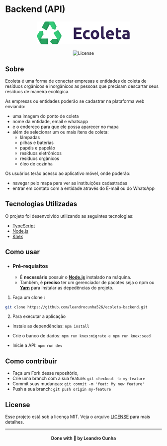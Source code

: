 # Backend (API)

<h3 align="center">
    <img alt="Logo" title="#logo" width="300px" src=".github/logo.png">
</h3>

<p align="center">
  <a>
  <img alt="License" src="https://img.shields.io/static/v1?label=license&message=MIT&color=8257E5&labelColor=00000">
</a>

## Sobre

Ecoleta é uma forma de conectar empresas e entidades de coleta de resíduos orgânicos e inorgânicos as pessoas que precisam descartar seus resíduos de maneira ecológica.

As empresas ou entidades poderão se cadastrar na plataforma web enviando:

- uma imagem do ponto de coleta
- nome da entidade, email e whatsapp
- e o endereço para que ele possa aparecer no mapa
- além de selecionar um ou mais ítens de coleta:
  - lâmpadas
  - pilhas e baterias
  - papéis e papelão
  - resíduos eletrônicos
  - resíduos orgânicos
  - óleo de cozinha

Os usuários terão acesso ao aplicativo móvel, onde poderão:

- navegar pelo mapa para ver as instituições cadastradas
- entrar em contato com a entidade através do E-mail ou do WhatsApp

## Tecnologias Utilizadas

O projeto foi desenvolvido utilizando as seguintes tecnologias:

- [TypeScript](https://www.typescriptlang.org/)
- [Node.js](https://nodejs.org/en/)
- [Knex](https://knexjs.org/)

## Como usar

- ### **Pré-requisitos**

  - É **necessário** possuir o **[Node.js](https://nodejs.org/en/)** instalado na máquina.
  - Também, é **preciso** ter um gerenciador de pacotes seja o npm ou **[Yarn](https://yarnpkg.com/)** para instalar as depedências do projeto.

1. Faça um clone :

```sh
git clone https://github.com/leandrocunha526/ecoleta-backend.git
```

2. Para executar a aplicação


- Instale as dependências: ```npm install```

- Crie o banco de dados: ```npm run knex:migrate e npm run knex:seed```

- Inicie a API: ```npm run dev```

## Como contribuir

- Faça um Fork desse repositório,
- Crie uma branch com a sua feature: `git checkout -b my-feature`
- Commit suas mudanças: `git commit -m 'feat: My new feature'`
- Push a sua branch: `git push origin my-feature`

## License

Esse projeto está sob a licença MIT. Veja o arquivo [LICENSE](LICENSE.md) para mais detalhes.

---

<h4 align="center">
    Done with 💜 by Leandro Cunha
</h4>
